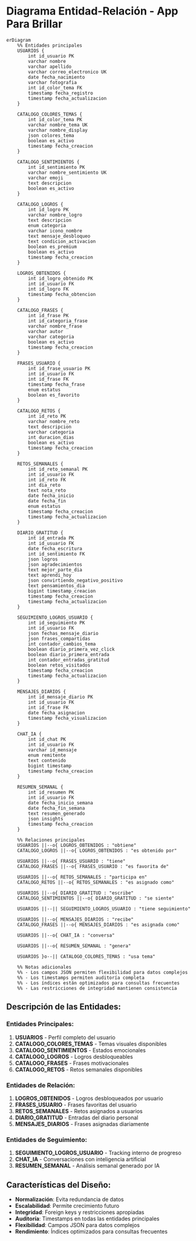 # Diagrama Entidad-Relación - App Para Brillar

```mermaid
erDiagram
    %% Entidades principales
    USUARIOS {
        int id_usuario PK
        varchar nombre
        varchar apellido
        varchar correo_electronico UK
        date fecha_nacimiento
        varchar fotografia
        int id_color_tema FK
        timestamp fecha_registro
        timestamp fecha_actualizacion
    }

    CATALOGO_COLORES_TEMAS {
        int id_color_tema PK
        varchar nombre_tema UK
        varchar nombre_display
        json colores_tema
        boolean es_activo
        timestamp fecha_creacion
    }

    CATALOGO_SENTIMIENTOS {
        int id_sentimiento PK
        varchar nombre_sentimiento UK
        varchar emoji
        text descripcion
        boolean es_activo
    }

    CATALOGO_LOGROS {
        int id_logro PK
        varchar nombre_logro
        text descripcion
        enum categoria
        varchar icono_nombre
        text mensaje_desbloqueo
        text condicion_activacion
        boolean es_premium
        boolean es_activo
        timestamp fecha_creacion
    }

    LOGROS_OBTENIDOS {
        int id_logro_obtenido PK
        int id_usuario FK
        int id_logro FK
        timestamp fecha_obtencion
    }

    CATALOGO_FRASES {
        int id_frase PK
        int id_categoria_frase
        varchar nombre_frase
        varchar autor
        varchar categoria
        boolean es_activo
        timestamp fecha_creacion
    }

    FRASES_USUARIO {
        int id_frase_usuario PK
        int id_usuario FK
        int id_frase FK
        timestamp fecha_frase
        enum estatus
        boolean es_favorito
    }

    CATALOGO_RETOS {
        int id_reto PK
        varchar nombre_reto
        text descripcion
        varchar categoria
        int duracion_dias
        boolean es_activo
        timestamp fecha_creacion
    }

    RETOS_SEMANALES {
        int id_reto_semanal PK
        int id_usuario FK
        int id_reto FK
        int dia_reto
        text nota_reto
        date fecha_inicio
        date fecha_fin
        enum estatus
        timestamp fecha_creacion
        timestamp fecha_actualizacion
    }

    DIARIO_GRATITUD {
        int id_entrada PK
        int id_usuario FK
        date fecha_escritura
        int id_sentimiento FK
        json logros
        json agradecimientos
        text mejor_parte_dia
        text aprendi_hoy
        json convirtiendo_negativo_positivo
        text pensamientos_dia
        bigint timestamp_creacion
        timestamp fecha_creacion
        timestamp fecha_actualizacion
    }

    SEGUIMIENTO_LOGROS_USUARIO {
        int id_seguimiento PK
        int id_usuario FK
        json fechas_mensaje_diario
        json frases_compartidas
        int contador_cambios_tema
        boolean diario_primera_vez_click
        boolean diario_primera_entrada
        int contador_entradas_gratitud
        boolean retos_visitados
        timestamp fecha_creacion
        timestamp fecha_actualizacion
    }

    MENSAJES_DIARIOS {
        int id_mensaje_diario PK
        int id_usuario FK
        int id_frase FK
        date fecha_asignacion
        timestamp fecha_visualizacion
    }

    CHAT_IA {
        int id_chat PK
        int id_usuario FK
        varchar id_mensaje
        enum remitente
        text contenido
        bigint timestamp
        timestamp fecha_creacion
    }

    RESUMEN_SEMANAL {
        int id_resumen PK
        int id_usuario FK
        date fecha_inicio_semana
        date fecha_fin_semana
        text resumen_generado
        json insights
        timestamp fecha_creacion
    }

    %% Relaciones principales
    USUARIOS ||--o{ LOGROS_OBTENIDOS : "obtiene"
    CATALOGO_LOGROS ||--o{ LOGROS_OBTENIDOS : "es obtenido por"

    USUARIOS ||--o{ FRASES_USUARIO : "tiene"
    CATALOGO_FRASES ||--o{ FRASES_USUARIO : "es favorita de"

    USUARIOS ||--o{ RETOS_SEMANALES : "participa en"
    CATALOGO_RETOS ||--o{ RETOS_SEMANALES : "es asignado como"

    USUARIOS ||--o{ DIARIO_GRATITUD : "escribe"
    CATALOGO_SENTIMIENTOS ||--o{ DIARIO_GRATITUD : "se siente"

    USUARIOS ||--|| SEGUIMIENTO_LOGROS_USUARIO : "tiene seguimiento"

    USUARIOS ||--o{ MENSAJES_DIARIOS : "recibe"
    CATALOGO_FRASES ||--o{ MENSAJES_DIARIOS : "es asignada como"

    USUARIOS ||--o{ CHAT_IA : "conversa"

    USUARIOS ||--o{ RESUMEN_SEMANAL : "genera"

    USUARIOS }o--|| CATALOGO_COLORES_TEMAS : "usa tema"

    %% Notas adicionales
    %% - Los campos JSON permiten flexibilidad para datos complejos
    %% - Los timestamps permiten auditoría completa
    %% - Los índices están optimizados para consultas frecuentes
    %% - Las restricciones de integridad mantienen consistencia
```

## Descripción de las Entidades:

### **Entidades Principales:**
1. **USUARIOS** - Perfil completo del usuario
2. **CATALOGO_COLORES_TEMAS** - Temas visuales disponibles
3. **CATALOGO_SENTIMIENTOS** - Estados emocionales
4. **CATALOGO_LOGROS** - Logros desbloqueables
5. **CATALOGO_FRASES** - Frases motivacionales
6. **CATALOGO_RETOS** - Retos semanales disponibles

### **Entidades de Relación:**
1. **LOGROS_OBTENIDOS** - Logros desbloqueados por usuario
2. **FRASES_USUARIO** - Frases favoritas del usuario
3. **RETOS_SEMANALES** - Retos asignados a usuarios
4. **DIARIO_GRATITUD** - Entradas del diario personal
5. **MENSAJES_DIARIOS** - Frases asignadas diariamente

### **Entidades de Seguimiento:**
1. **SEGUIMIENTO_LOGROS_USUARIO** - Tracking interno de progreso
2. **CHAT_IA** - Conversaciones con inteligencia artificial
3. **RESUMEN_SEMANAL** - Análisis semanal generado por IA

## Características del Diseño:

- **Normalización**: Evita redundancia de datos
- **Escalabilidad**: Permite crecimiento futuro
- **Integridad**: Foreign keys y restricciones apropiadas
- **Auditoría**: Timestamps en todas las entidades principales
- **Flexibilidad**: Campos JSON para datos complejos
- **Rendimiento**: Índices optimizados para consultas frecuentes 